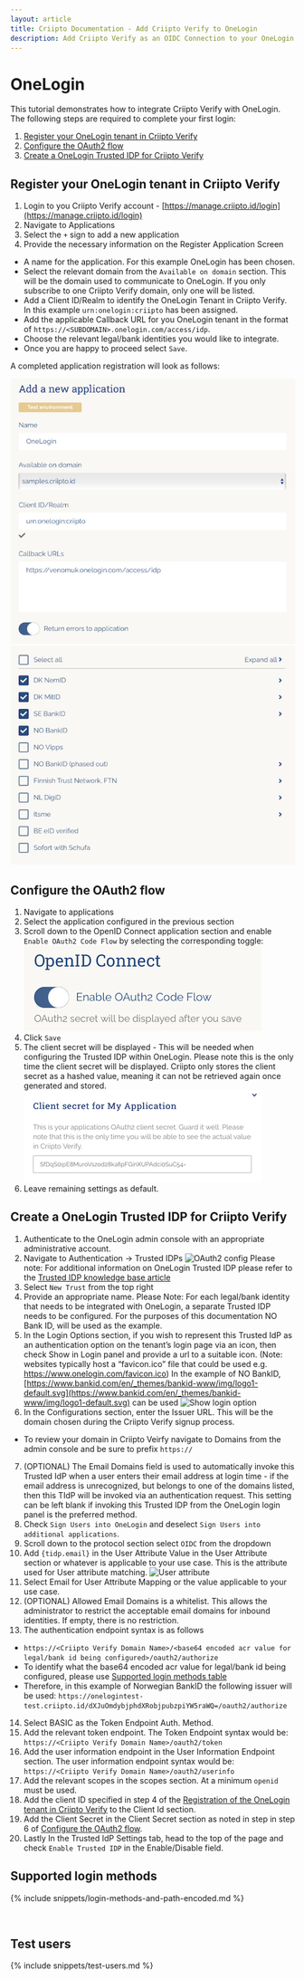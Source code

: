 ```yaml
---
layout: article
title: Criipto Documentation - Add Criipto Verify to OneLogin
description: Add Criipto Verify as an OIDC Connection to your OneLogin tenant
---
```


# OneLogin

This tutorial demonstrates how to integrate Criipto Verify with OneLogin. The following steps are required to complete your first login:

1. [Register your OneLogin tenant in Criipto Verify](#register)
2. [Configure the OAuth2 flow](#enable)
3. [Create a OneLogin Trusted IDP for Criipto Verify](#onelogin)


<a name="register"></a>

## Register your OneLogin tenant in Criipto Verify

1. Login to you Criipto Verify account - [https://manage.criipto.id/login](https://manage.criipto.id/login)
2. Navigate to Applications
3. Select the `+` sign to add a new application
4. Provide the necessary information on the Register Application Screen
  - A name for the application. For this example OneLogin has been chosen.
  - Select the relevant domain from the `Available on domain` section. This will be the domain used to communicate to OneLogin. If you only subscribe to one Criipto Verify domain, only one will be listed.
  - Add a Client ID/Realm to identify the OneLogin Tenant in Criipto Verify. In this example `urn:onelogin:criipto` has been assigned.
  - Add the applicable Callback URL for you OneLogin tenant in the format of `https://<SUBDOMAIN>.onelogin.com/access/idp`.
  - Choose the relevant legal/bank identities you would like to integrate.
  - Once you are happy to proceed select `Save`.

  A completed application registration will look as follows:

![Add New App](/images/onelogin-add-new-application.png)
![Choose e-ID's](/images/onelogin-choose-eids.png)

<a name="enable"></a>

## Configure the OAuth2 flow

1. Navigate to applications
2. Select the application configured in the previous section
3. Scroll down to the OpenID Connect application section and enable `Enable OAuth2 Code Flow` by selecting the corresponding toggle:
  ![Client secret on save](/images/onelogin-client-secret-on-save.png)
4. Click `Save`
5. The client secret will be displayed - This will be needed when configuring the Trusted IDP within OneLogin. Please note this is the only time the client secret will be displayed. Criipto only stores the client secret as a hashed value, meaning it can not be retrieved again once generated and stored.
  ![OAuth2 config](/images/oauth2-client-secret.png)
6. Leave remaining settings as default.



<a name="onelogin"></a>

## Create a OneLogin Trusted IDP for Criipto Verify
1. Authenticate to the OneLogin admin console with an appropriate administrative account.
2. Navigate to Authentication -> Trusted IDPs
  ![OAuth2 config](/images/onelogin-trusted-idps.jpeg)
  Please note: For additional information on OneLogin Trusted IDP please refer to the [Trusted IDP knowledge base article](https://onelogin.service-now.com/kb_view_customer.do?sysparm_article=KB0010318)
3. Select `New Trust` from the top right
4. Provide an appropriate name.
  Please Note: For each legal/bank identity that needs to be integrated with OneLogin, a separate Trusted IDP needs to be configured. For the purposes of this documentation NO Bank ID, will be used as the example.
5. In the Login Options section, if you wish to represent this Trusted IdP as an authentication option on the tenant’s login page via an icon, then check Show in Login panel and provide a url to a suitable icon. (Note: websites typically host a “favicon.ico” file that could be used e.g. https://www.onelogin.com/favicon.ico)
  In the example of NO BankID, [https://www.bankid.com/en/_themes/bankid-www/img/logo1-default.svg](https://www.bankid.com/en/_themes/bankid-www/img/logo1-default.svg) can be used
  ![Show login option](/images/onelogin-show-login-option.jpeg)
6. In the Configurations section, enter the Issuer URL. This will be the domain chosen during the Criipto Verify signup process.
  - To review your domain in Criipto Veirfy navigate to Domains from the admin console and be sure to prefix `https://`
7. (OPTIONAL) The Email Domains field is used to automatically invoke this Trusted IdP when a user enters their email address at login time - if the email address is unrecognized, but belongs to one of the domains listed, then this TIdP will be invoked via an authentication request. This setting can be left blank if invoking this Trusted IDP from the OneLogin login panel is the preferred method.
8. Check `Sign Users into OneLogin` and deselect `Sign Users into additional applications`.
9. Scroll down to the protocol section select `OIDC` from the dropdown
10. Add `{tidp.email}` in the User Attribute Value in the User Attribute section or whatever is applicable to your use case. This is the attribute used for User attribute matching.
  ![User attribute](/images/onelogin-user-attribute.jpeg)
11. Select Email for User Attribute Mapping or the value applicable to your use case.
12. (OPTIONAL) Allowed Email Domains is a whitelist. This allows the administrator to restrict the acceptable email domains for inbound identities. If empty, there is no restriction.
13. The authentication endpoint syntax is as follows
  - `https://<Criipto Verify Domain Name>/<base64 encoded acr value for legal/bank id being configured>/oauth2/authorize`
  - To identify what the base64 encoded acr value for legal/bank id being configured, please use [Supported login methods table](#loginmethods)
  - Therefore, in this example of Norwegian BankID the following issuer will be used: `https://onelogintest-test.criipto.id/dXJuOmdybjphdXRobjpubzpiYW5raWQ=/oauth2/authorize`
14. Select BASIC as the Token Endpoint Auth. Method.
15. Add the relevant token endpoint. The Token Endpoint syntax would be: `https://<Criipto Verify Domain Name>/oauth2/token`
16. Add the user information endpoint in the User Information Endpoint section. The user information endpoint syntax would be: `https://<Criipto Verify Domain Name>/oauth2/userinfo`
17. Add the relevant scopes in the scopes section. At a minimum `openid` must be used.
18. Add the client ID specified in step 4 of the [Registration of the OneLogin tenant in Criipto Verify](#register) to the Client Id section.
19. Add the Client Secret in the Client Secret section as noted in step in step 6 of [Configure the OAuth2 flow](#enable).
20. Lastly In the Trusted IdP Settings tab, head to the top of the page and check `Enable Trusted IDP` in the Enable/Disable field.


<a name="loginmethods"></a>

## Supported login methods
{% include snippets/login-methods-and-path-encoded.md %} 

<br />

## Test users

{% include snippets/test-users.md %}